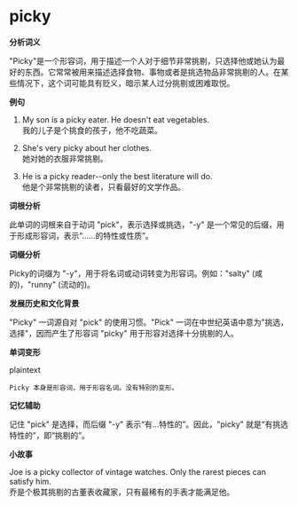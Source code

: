 # picky

**分析词义**

  

"Picky"是一个形容词，用于描述一个人对于细节非常挑剔，只选择他或她认为最好的东西。它常常被用来描述选择食物、事物或者是挑选物品非常挑剔的人。在某些情况下，这个词可能具有贬义，暗示某人过分挑剔或困难取悦。

  

**例句**

  

1.  My son is a picky eater. He doesn't eat vegetables.  
    我的儿子是个挑食的孩子，他不吃蔬菜。
    
      
    
2.  She's very picky about her clothes.  
    她对她的衣服非常挑剔。
    
      
    
3.  He is a picky reader--only the best literature will do.  
    他是个非常挑剔的读者，只看最好的文学作品。
    
      
    

  

**词根分析**

  

此单词的词根来自于动词 "pick"，表示选择或挑选，"-y" 是一个常见的后缀，用于形成形容词，表示“......的特性或性质”。

  

**词缀分析**

  

Picky的词缀为 "-y"，用于将名词或动词转变为形容词。例如："salty" (咸的)，"runny" (流动的)。

  

**发展历史和文化背景**

  

"Picky" 一词源自对 "pick" 的使用习惯。"Pick" 一词在中世纪英语中意为"挑选，选择"，因而产生了形容词 "picky" 用于形容对选择十分挑剔的人。

  

**单词变形**

  

plaintext

    Picky 本身是形容词，用于形容名词。没有特别的变形。
    

  

**记忆辅助**

  

记住 "pick" 是选择，而后缀 "-y" 表示“有...特性的”。因此，"picky" 就是“有挑选特性的”，即“挑剔的”。

  

**小故事**

  

Joe is a picky collector of vintage watches. Only the rarest pieces can satisfy him.  
乔是个极其挑剔的古董表收藏家，只有最稀有的手表才能满足他。
